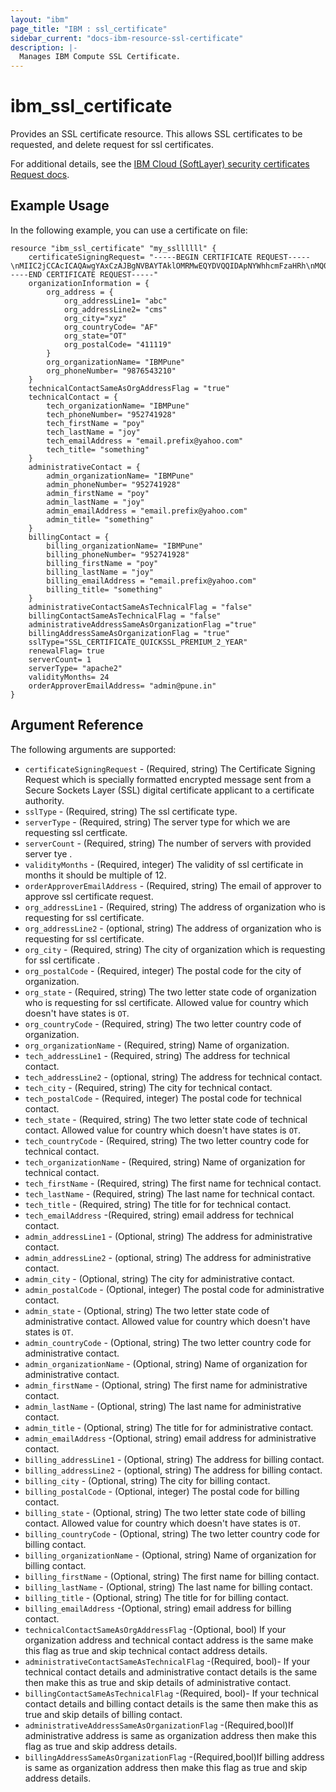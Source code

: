 ```yaml
---
layout: "ibm"
page_title: "IBM : ssl_certificate"
sidebar_current: "docs-ibm-resource-ssl-certificate"
description: |-
  Manages IBM Compute SSL Certificate.
---
```


# ibm\_ssl_certificate

Provides an SSL certificate resource. This allows SSL certificates to be requested, and delete request for ssl certificates.

For additional details, see the [IBM Cloud (SoftLayer) security certificates Request docs](http://sldn.softlayer.com/reference/datatypes/SoftLayer_Security_Certificate/Request).

## Example Usage

In the following example, you can use a certificate on file:

```hcl
resource "ibm_ssl_certificate" "my_ssllllll" {
  	certificateSigningRequest= "-----BEGIN CERTIFICATE REQUEST-----\nMIIC2jCCAcICAQAwgYAxCzAJBgNVBAYTAklOMRMwEQYDVQQIDApNYWhhcmFzaHRh\nMQ0wCwYDVQQHDARQdW5lMRAwDgYDVQQKDAdJQk1QdW5lMQwwCgYDVQQLDANJQk0x\nFDASBgNVBAMMC2libS5wdW5lLmluMRcwFQYJKoZIhvcNAQkBFghyYkBncy5pbjCC\nASIwDQYJKoZIhvcNAQEBBQADggEPADCCAQoCggEBALZTfLDkU/q8ory+a+aBIAB7\nezyMbF4iqEpO3mVmlIfENBRq/MomhTiYID2jVWhPS4KytXa9bANgAG+NN5zMxqgH\nwUVa4fO2Th//o9RdRPZQcC3IGR+b3tpGSV+KxjsW9XV82lQp6l8HxfSBo12PZcwU\nlu53BXMiVKU6ZHSjz6eDF4MGTuPM1QWs/oexb9y6Yqqj2IicrkviJMuKhh0FN6H7\nXT2MHIF8OHT1xhs8w7U1SdUwhBa5dHvj7vqi33DU0p3s8JdXlzE9PUXKuAzXav1D\nngwE1iT5KFHkEFUr7plH5wGsy/y4tnu2xVzfGMyECS9EYmUtOA5M5RpqF5DdXGEC\nAwEAAaAUMBIGCSqGSIb3DQEJAjEFDANnc2wwDQYJKoZIhvcNAQELBQADggEBAGB7\n3lv/6fSn9rgTiHszLL9pOU9ytjOVrhNjFjDzQL73VQ0+Isb7aPHnWrLz4kT9m/60\nmgy/dHsOIF8KRP1LpOs5BYwlstD3Ss57XR8GatnrLMN4lZCjacL6A8RPhwr3x29W\nMyFntvu2caAL4ZpZpWMKHtoemXijCiFXa9Z4pZFBk4V7k0/DIEXEeyYazsSaXeTw\nXr4IFPmk7VS/NkLAht2hRhllN5NHGf/gzTsmgrgKclXtf1Z7EotnDTTIt0dFVtk1\nVX2Z7kvx9/QWbDVhPEz2uOrJnCoAm+0OpQfFc4THcP0uv0Y49B3WUG89mAjlWQKa\nU7hhc8gZ77+eaBQKD6k=\n-----END CERTIFICATE REQUEST-----"
	organizationInformation = {
		org_address = {
			org_addressLine1= "abc"
			org_addressLine2= "cms"
			org_city="xyz"
			org_countryCode= "AF"
			org_state="OT"
			org_postalCode= "411119"
		}
		org_organizationName= "IBMPune"
		org_phoneNumber= "9876543210"
	}	
	technicalContactSameAsOrgAddressFlag = "true"
	technicalContact = {
		tech_organizationName= "IBMPune"
		tech_phoneNumber= "952741928"
		tech_firstName = "poy"
		tech_lastName = "joy"
		tech_emailAddress = "email.prefix@yahoo.com"
		tech_title= "something"
	}
	administrativeContact = {
		admin_organizationName= "IBMPune"
		admin_phoneNumber= "952741928"
		admin_firstName = "poy"
		admin_lastName = "joy"
		admin_emailAddress = "email.prefix@yahoo.com"
		admin_title= "something"
	}
	billingContact = {
		billing_organizationName= "IBMPune"
		billing_phoneNumber= "952741928"
		billing_firstName = "poy"
		billing_lastName = "joy"
		billing_emailAddress = "email.prefix@yahoo.com"
		billing_title= "something"
	}
	administrativeContactSameAsTechnicalFlag = "false"
	billingContactSameAsTechnicalFlag = "false"
	administrativeAddressSameAsOrganizationFlag ="true"
	billingAddressSameAsOrganizationFlag = "true"	
	sslType="SSL_CERTIFICATE_QUICKSSL_PREMIUM_2_YEAR"
	renewalFlag= true
	serverCount= 1
	serverType= "apache2"
	validityMonths= 24
	orderApproverEmailAddress= "admin@pune.in"	
}
```


## Argument Reference

The following arguments are supported:

* `certificateSigningRequest` - (Required, string) The Certificate Signing Request which is specially formatted encrypted message sent from a Secure Sockets Layer (SSL) digital certificate applicant to a certificate authority.
* `sslType` - (Required, string) The ssl certificate type.
* `serverType` - (Required, string) The server type for which we are requesting ssl certficate.
* `serverCount` - (Required, string) The number of servers with provided server tye .
* `validityMonths` - (Required, integer) The validity of ssl certificate in months it should be multiple of 12.
* `orderApproverEmailAddress` - (Required, string) The email of approver to approve ssl certificate request.
* `org_addressLine1` - (Required, string) The address of organization who is requesting for ssl certificate.
* `org_addressLine2` - (optional, string) The address of organization who is requesting for ssl certificate.
* `org_city` - (Required, string) The city of organization which is requesting for ssl certificate .
* `org_postalCode` - (Required, integer) The postal code for the city of organization.
* `org_state` - (Required, string) The two letter state code of organization who is requesting for ssl certificate. Allowed value for country which doesn't have states is `OT`.
* `org_countryCode` - (Required, string) The two letter country code of organization.
* `org_organizationName` - (Required, string) Name of organization.
* `tech_addressLine1` - (Required, string) The address for technical contact.
* `tech_addressLine2` - (optional, string) The address for technical contact.
* `tech_city` - (Required, string) The city for technical contact.
* `tech_postalCode` - (Required, integer) The postal code for technical contact.
* `tech_state` - (Required, string) The two letter state code of technical contact. Allowed value for country which doesn't have states is `OT`.
* `tech_countryCode` - (Required, string) The two letter country code for technical contact.
* `tech_organizationName` - (Required, string) Name of organization for technical contact.
* `tech_firstName` - (Required, string) The first name for technical contact.
* `tech_lastName` - (Required, string) The last name for technical contact.
* `tech_title` - (Required, string) The title for for technical contact.
* `tech_emailAddress` -(Required, string) email address for technical contact.
* `admin_addressLine1` - (Optional, string) The address for administrative contact.
* `admin_addressLine2` - (optional, string) The address for administrative contact.
* `admin_city` - (Optional, string) The city for administrative contact.
* `admin_postalCode` - (Optional, integer) The postal code for administrative contact.
* `admin_state` - (Optional, string) The two letter state code of administrative contact. Allowed value for country which doesn't have states is `OT`.
* `admin_countryCode` - (Optional, string) The two letter country code for administrative contact.
* `admin_organizationName` - (Optional, string) Name of organization for administrative contact.
* `admin_firstName` - (Optional, string) The first name for administrative contact.
* `admin_lastName` - (Optional, string) The last name for administrative contact.
* `admin_title` - (Optional, string) The title for for administrative contact.
* `admin_emailAddress` -(Optional, string) email address for administrative contact.
* `billing_addressLine1` - (Optional, string) The address for billing contact.
* `billing_addressLine2` - (optional, string) The address for billing contact.
* `billing_city` - (Optional, string) The city for billing contact.
* `billing_postalCode` - (Optional, integer) The postal code for billing contact.
* `billing_state` - (Optional, string) The two letter state code of billing contact. Allowed value for country which doesn't have states is `OT`.
* `billing_countryCode` - (Optional, string) The two letter country code for billing contact.
* `billing_organizationName` - (Optional, string) Name of organization for billing contact.
* `billing_firstName` - (Optional, string) The first name for billing contact.
* `billing_lastName` - (Optional, string) The last name for billing contact.
* `billing_title` - (Optional, string) The title for for billing contact.
* `billing_emailAddress` -(Optional, string) email address for billing contact.
* `technicalContactSameAsOrgAddressFlag` -(Optional, bool) If your organization address and technical contact address is the same make this flag as true and skip technical contact address details.
* `administrativeContactSameAsTechnicalFlag` -(Required, bool)- If your technical contact details and administrative contact details is the same then make this as true and skip details of administrative contact.
* `billingContactSameAsTechnicalFlag` -(Required, bool)- If your technical contact details and billing contact details is the same then make this as true and skip details of billing contact. 
* `administrativeAddressSameAsOrganizationFlag` -(Required,bool)If administrative address is same as organization address then make this flag as true and skip address details.
* `billingAddressSameAsOrganizationFlag` -(Required,bool)If billing address is same as organization address then make this flag as true and skip address details. 